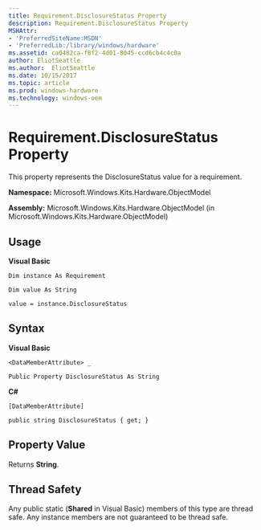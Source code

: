 ```yaml
---
title: Requirement.DisclosureStatus Property
description: Requirement.DisclosureStatus Property
MSHAttr:
- 'PreferredSiteName:MSDN'
- 'PreferredLib:/library/windows/hardware'
ms.assetid: ca0482ca-f8f2-4d01-8045-ccd6cb4c4c0a
author: EliotSeattle
ms.author:  EliotSeattle
ms.date: 10/15/2017
ms.topic: article
ms.prod: windows-hardware
ms.technology: windows-oem
---
```


# Requirement.DisclosureStatus Property


This property represents the DisclosureStatus value for a requirement.

**Namespace:** Microsoft.Windows.Kits.Hardware.ObjectModel

**Assembly:** Microsoft.Windows.Kits.Hardware.ObjectModel (in Microsoft.Windows.Kits.Hardware.ObjectModel)

## <span id="Usage"></span><span id="usage"></span><span id="USAGE"></span>Usage


**Visual Basic**

`Dim instance As Requirement`

`Dim value As String`

`value = instance.DisclosureStatus`

## <span id="Syntax"></span><span id="syntax"></span><span id="SYNTAX"></span>Syntax


**Visual Basic**

`<DataMemberAttribute> _`

`Public Property DisclosureStatus As String`

**C#**

`[DataMemberAttribute]`

`public string DisclosureStatus { get; }`

## <span id="Property_Value"></span><span id="property_value"></span><span id="PROPERTY_VALUE"></span>Property Value


Returns **String**.

## <span id="Thread_Safety"></span><span id="thread_safety"></span><span id="THREAD_SAFETY"></span>Thread Safety


Any public static (**Shared** in Visual Basic) members of this type are thread safe. Any instance members are not guaranteed to be thread safe.

 

 






